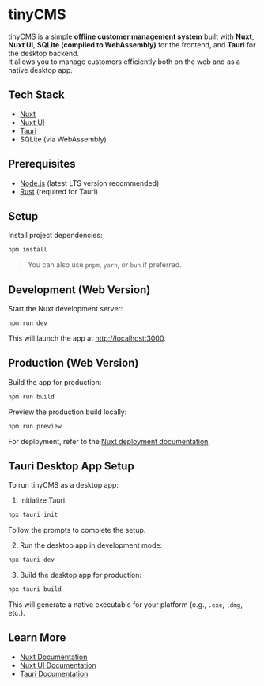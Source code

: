# tinyCMS

tinyCMS is a simple **offline customer management system** built with **Nuxt**, **Nuxt UI**, **SQLite (compiled to WebAssembly)** for the frontend, and **Tauri** for the desktop backend.  
It allows you to manage customers efficiently both on the web and as a native desktop app.

## Tech Stack

- [Nuxt](https://nuxt.com/)
- [Nuxt UI](https://ui.nuxt.com/)
- [Tauri](https://tauri.app/)
- SQLite (via WebAssembly)

## Prerequisites

- [Node.js](https://nodejs.org/) (latest LTS version recommended)
- [Rust](https://www.rust-lang.org/tools/install) (required for Tauri)

## Setup

Install project dependencies:

```bash
npm install
```

> You can also use `pnpm`, `yarn`, or `bun` if preferred.

## Development (Web Version)

Start the Nuxt development server:

```bash
npm run dev
```

This will launch the app at [http://localhost:3000](http://localhost:3000).

## Production (Web Version)

Build the app for production:

```bash
npm run build
```

Preview the production build locally:

```bash
npm run preview
```

For deployment, refer to the [Nuxt deployment documentation](https://nuxt.com/docs/getting-started/deployment).

## Tauri Desktop App Setup

To run tinyCMS as a desktop app:

1. Initialize Tauri:

```bash
npx tauri init
```

Follow the prompts to complete the setup.

2. Run the desktop app in development mode:

```bash
npx tauri dev
```

3. Build the desktop app for production:

```bash
npx tauri build
```

This will generate a native executable for your platform (e.g., `.exe`, `.dmg`, etc.).

## Learn More

- [Nuxt Documentation](https://nuxt.com/docs/getting-started/introduction)
- [Nuxt UI Documentation](https://ui.nuxt.com)
- [Tauri Documentation](https://tauri.app/v1/guides/)
